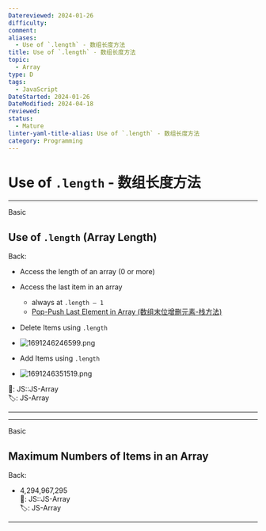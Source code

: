 ```yaml
---
Datereviewed: 2024-01-26
difficulty: 
comment: 
aliases:
  - Use of `.length` - 数组长度方法
title: Use of `.length` - 数组长度方法
topic:
  - Array
type: D
tags:
  - JavaScript
DateStarted: 2024-01-26
DateModified: 2024-04-18
reviewed: 
status:
  - Mature
linter-yaml-title-alias: Use of `.length` - 数组长度方法
category: Programming
---
```


# Use of `.length` - 数组长度方法

---

Basic

## Use of `.length` (Array Length)

Back:

- Access the length of an array (0 or more)
- Access the last item in an array
  - always at `.length – 1`
  - [Pop-Push Last Element in Array (数组末位增删元素-栈方法)](../pop-push-last-element-in-array)
- Delete Items using `.length`
- ![1691246246599.png](https://cdn.jsdelivr.net/gh/jenniferwonder/bimg/programming/1691246246599.webp)

- Add Items using `.length`
- ![1691246351519.png](https://cdn.jsdelivr.net/gh/jenniferwonder/bimg/programming/202404152042165.png)

📌: JS::JS-Array  
🏷️: JS-Array

<!--ID: 1706600287466-->

---

---

Basic

## Maximum Numbers of Items in an Array

Back:

- 4,294,967,295  
📌: JS::JS-Array  
🏷️: JS-Array
<!--ID: 1706600287462-->

---
